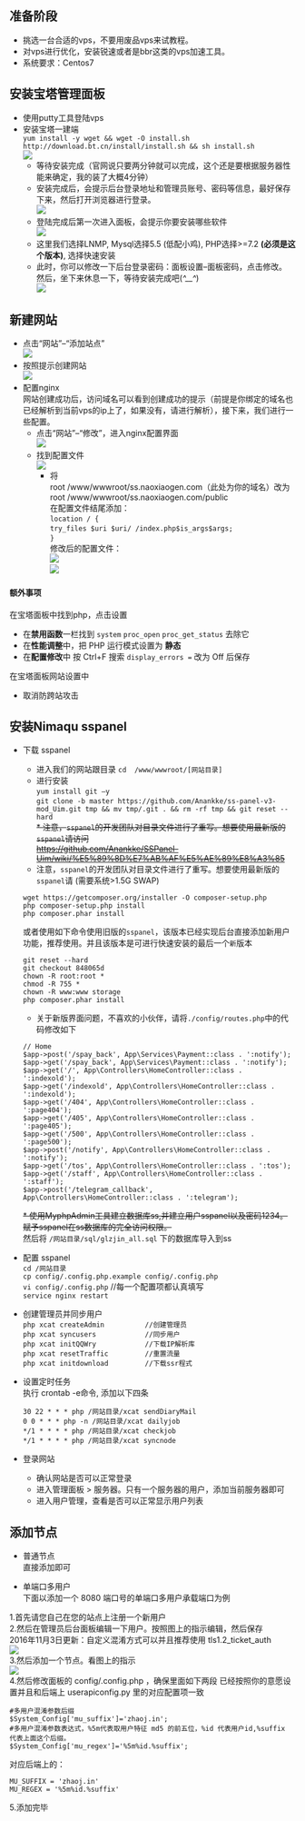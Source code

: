 
## 准备阶段

* 挑选一台合适的vps，不要用废品vps来试教程。  
* 对vps进行优化，安装锐速或者是bbr这类的vps加速工具。  
* 系统要求：Centos7  

## 安装宝塔管理面板  
* 使用putty工具登陆vps  
* 安装宝塔一建端  
`yum install -y wget && wget -O install.sh http://download.bt.cn/install/install.sh && sh install.sh`  
  ![](/data/bt1.jpg)  
  * 等待安装完成（官网说只要两分钟就可以完成，这个还是要根据服务器性能来确定，我的装了大概4分钟）  
  * 安装完成后，会提示后台登录地址和管理员账号、密码等信息，最好保存下来，然后打开浏览器进行登录。  
  ![](/data/bt2.jpg)  
  * 登陆完成后第一次进入面板，会提示你要安装哪些软件  
  ![](/data/bt3.jpg)  
  * 这里我们选择LNMP, Mysql选择5.5 (低配小鸡), PHP选择>=7.2 **(必须是这个版本)**, 选择快速安装  
  * 此时，你可以修改一下后台登录密码：面板设置–面板密码，点击修改。  
然后，坐下来休息一下，等待安装完成吧(*^__^*)  
  ![](data/bt4.jpg)  

## 新建网站  
* 点击“网站”–“添加站点”  
![](/data/bt5.jpg)  
* 按照提示创建网站  
![](/data/bt6.jpg)  
* 配置nginx  
网站创建成功后，访问域名可以看到创建成功的提示（前提是你绑定的域名也已经解析到当前vps的ip上了，如果没有，请进行解析），接下来，我们进行一些配置。  
  * 点击“网站”–“修改”，进入nginx配置界面  
 ![](/data/bt7.jpg)  
  * 找到配置文件  
    ![](/data/bt8.jpg)  
     * 将  
     root /www/wwwroot/ss.naoxiaogen.com（此处为你的域名）改为  
     root /www/wwwroot/ss.naoxiaogen.com/public  
     在配置文件结尾添加：  
     `location / {`  
     `try_files $uri $uri/ /index.php$is_args$args;`  
     `}`  
     修改后的配置文件：  
     ![](/data/bt9.jpg)  
     ![](/data/bt10.jpg)  

#### 额外事项  
在宝塔面板中找到php，点击设置  
* 在**禁用函数**一栏找到 `system` `proc_open` `proc_get_status` 去除它  
* 在**性能调整**中，把 PHP 运行模式设置为 **静态**  
* 在**配置修改**中 按 Ctrl+F 搜索 `display_errors =` 改为 Off 后保存  

在宝塔面板网站设置中  
* 取消防跨站攻击  

## 安装Nimaqu sspanel   
* 下载 sspanel  
  * 进入我们的网站跟目录
  `cd  /www/wwwroot/[网站目录]`
  * 进行安装  
  `yum install git –y`  
  `git clone -b master https://github.com/Anankke/ss-panel-v3-mod_Uim.git tmp && mv tmp/.git . && rm -rf tmp && git reset --hard`  
    ~~* 注意，`sspanel`的开发团队对目录文件进行了重写。想要使用最新版的`sspanel`请访问~~  
    ~~https://github.com/Anankke/SSPanel-Uim/wiki/%E5%89%8D%E7%AB%AF%E5%AE%89%E8%A3%85~~  
   * 注意，`sspanel`的开发团队对目录文件进行了重写。想要使用最新版的`sspanel`请 (需要系统>1.5G SWAP)  
   ```  
   wget https://getcomposer.org/installer -O composer-setup.php  
   php composer-setup.php install  
   php composer.phar install  
   ```  
   或者使用如下命令使用旧版的`sspanel`，该版本已经实现后台直接添加新用户功能，推荐使用。并且该版本是可进行快速安装的最后一个`新`版本  
   ```  
   git reset --hard  
   git checkout 848065d  
   chown -R root:root *  
   chmod -R 755 *  
   chown -R www:www storage  
   php composer.phar install  
   ```  
   
     * 关于新版界面问题，不喜欢的小伙伴，请将`./config/routes.php`中的代码修改如下  
     ```  
     // Home  
     $app->post('/spay_back', App\Services\Payment::class . ':notify');  
     $app->get('/spay_back', App\Services\Payment::class . ':notify');  
     $app->get('/', App\Controllers\HomeController::class . ':indexold');  
     $app->get('/indexold', App\Controllers\HomeController::class . ':indexold');  
     $app->get('/404', App\Controllers\HomeController::class . ':page404');  
     $app->get('/405', App\Controllers\HomeController::class . ':page405');  
     $app->get('/500', App\Controllers\HomeController::class . ':page500');  
     $app->post('/notify', App\Controllers\HomeController::class . ':notify');  
     $app->get('/tos', App\Controllers\HomeController::class . ':tos');  
     $app->get('/staff', App\Controllers\HomeController::class . ':staff');  
     $app->post('/telegram_callback', App\Controllers\HomeController::class . ':telegram');  

     ```  
     ~~* 使用MyphpAdmin工具建立数据库ss,并建立用户sspanel以及密码1234。 赋予sspanel在ss数据库的完全访问权限。~~  
     然后将 `/网站目录/sql/glzjin_all.sql` 下的数据库导入到ss  

* 配置 sspanel  
  `cd /网站目录`  
  `cp config/.config.php.example config/.config.php`  
  `vi config/.config.php`    //每一个配置项都认真填写  
  `service nginx restart`  

* 创建管理员并同步用户  
  `php xcat createAdmin          //创建管理员`  
  `php xcat syncusers            //同步用户`  
  `php xcat initQQWry            //下载IP解析库`  
  `php xcat resetTraffic         //重置流量`  
  `php xcat initdownload         //下载ssr程式`  

* 设置定时任务  
  执行 crontab -e命令, 添加以下四条  
  ```
  30 22 * * * php /网站目录/xcat sendDiaryMail  
  0 0 * * * php -n /网站目录/xcat dailyjob  
  */1 * * * * php /网站目录/xcat checkjob  
  */1 * * * * php /网站目录/xcat syncnode  
  ```  

* 登录网站  
  * 确认网站是否可以正常登录  
  * 进入管理面板 > 服务器。只有一个服务器的用户，添加当前服务器即可  
  * 进入用户管理，查看是否可以正常显示用户列表  

## 添加节点  
* 普通节点  
  直接添加即可  

* 单端口多用户  
下面以添加一个 8080 端口号的单端口多用户承载端口为例  

1.首先请您自己在您的站点上注册一个新用户  
2.然后在管理员后台面板编辑一下用户。按照图上的指示编辑，然后保存  
2016年11月3日更新：自定义混淆方式可以并且推荐使用 tls1.2_ticket_auth  
![](/data/s1.png)   
3.然后添加一个节点。看图上的指示  
![](/data/s2.png)   
4.然后修改面板的 config/.config.php ，确保里面如下两段 已经按照你的意愿设置并且和后端上 userapiconfig.py 里的对应配置项一致  
```  
#多用户混淆参数后缀
$System_Config['mu_suffix']='zhaoj.in';
#多用户混淆参数表达式，%5m代表取用户特征 md5 的前五位，%id 代表用户id,%suffix 代表上面这个后缀。
$System_Config['mu_regex']='%5m%id.%suffix';
```  
对应后端上的：  
```  
MU_SUFFIX = 'zhaoj.in'
MU_REGEX = '%5m%id.%suffix'
```  
5.添加完毕  










